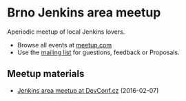 # Brno Jenkins area meetup

Aperiodic meetup of local Jenkins lovers.

- Browse all events at [meetup.com](http://www.meetup.com/Brno-Jenkins-Area-Meetup/)
- Use the [mailing list](https://groups.google.com/forum/#!forum/brnojam) for guestions, feedback or Proposals.


## Meetup materials

- [Jenkins area meetup at DevConf.cz](https://github.com/BrnoJAM/jam/tree/master/2016-02-07) (2016-02-07)
